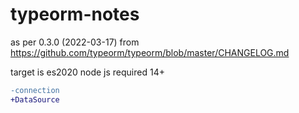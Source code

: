 # typeorm-notes

as per 0.3.0 (2022-03-17) from https://github.com/typeorm/typeorm/blob/master/CHANGELOG.md

target is es2020
node js required 14+
```diff
-connection
+DataSource
```


